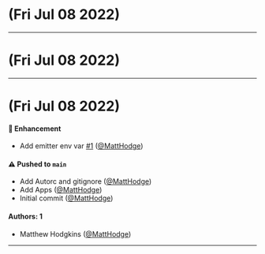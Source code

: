 # (Fri Jul 08 2022)



---

# (Fri Jul 08 2022)



---

# (Fri Jul 08 2022)

#### 🚀 Enhancement

- Add emitter env var [#1](https://github.com/MattHodge/test-monorepo-auto/pull/1) ([@MattHodge](https://github.com/MattHodge))

#### ⚠️ Pushed to `main`

- Add Autorc and gitignore ([@MattHodge](https://github.com/MattHodge))
- Add Apps ([@MattHodge](https://github.com/MattHodge))
- Initial commit ([@MattHodge](https://github.com/MattHodge))

#### Authors: 1

- Matthew Hodgkins ([@MattHodge](https://github.com/MattHodge))

---

